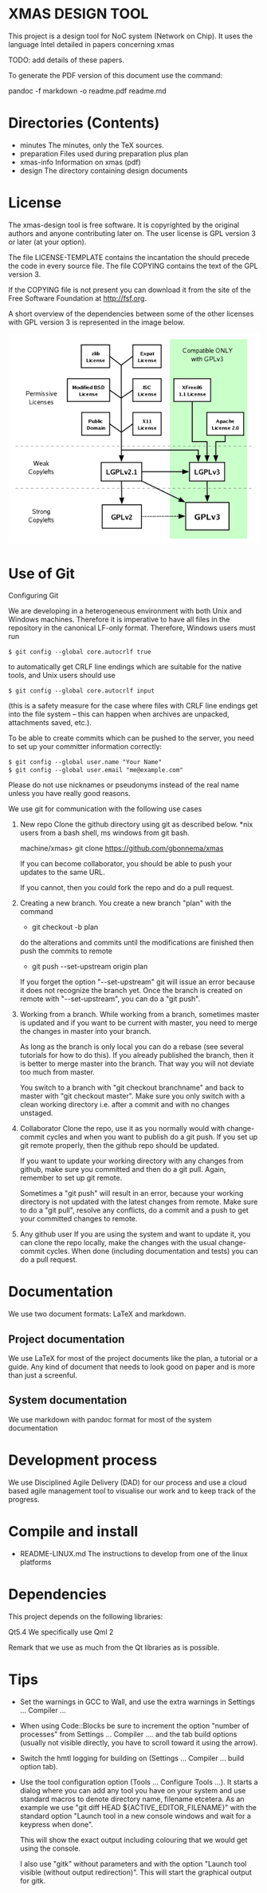 XMAS DESIGN TOOL
================

This project is a design tool for NoC system (Network on Chip).
It uses the language Intel detailed in papers concerning xmas 

TODO: add details of these papers.

To generate the PDF version of this document use the command:

pandoc -f markdown -o readme.pdf readme.md


Directories (Contents)
======================

- minutes			The minutes, only the TeX sources.
- preparation	 	Files used during preparation plus plan
- xmas-info			Information on xmas (pdf)
- design			The directory containing design documents

License
=======

The xmas-design tool is free software. It is copyrighted by
the original authors and anyone contributing later on. The
user license is GPL version 3 or later (at your option).

The file LICENSE-TEMPLATE contains the incantation the should
precede the code in every source file. The file COPYING contains
the text of the GPL version 3. 

If the COPYING file is not present you can download it from
the site of the Free Software Foundation at http://fsf.org.

A short overview of the dependencies between some of the 
other licenses with GPL version 3 is represented
in the image below.

![GPL dependencies in short](quick-guide-gplv3-compatibility.png)

Use of Git
==========

Configuring Git

We are developing in a heterogeneous environment with both Unix and Windows
machines. Therefore it is imperative to have all files in the repository in the
canonical LF-only format. Therefore, Windows users must run

~~~~~~~~~~~~~~~~~~
$ git config --global core.autocrlf true
~~~~~~~~~~~~~~~~~~

to automatically get CRLF line endings which are suitable for the native tools,
and Unix users should use

~~~~~~~~~~~~~~~~~~
$ git config --global core.autocrlf input
~~~~~~~~~~~~~~~~~~

(this is a safety measure for the case where files with CRLF line endings get
into the file system – this can happen when archives are unpacked, attachments
saved, etc.).

To be able to create commits which can be pushed to the server, you need to set
up your committer information correctly:

~~~~~~~~~~~~~~~~~~
$ git config --global user.name "Your Name"
$ git config --global user.email "me@example.com"
~~~~~~~~~~~~~~~~~~

Please do not use nicknames or pseudonyms instead of the real name unless you
have really good reasons.

We use git for communication with the following use cases

1. New repo
	Clone the github directory using git as described below.
	*nix users from a bash shell, ms windows from git bash.

	machine/xmas> git clone https://github.com/gbonnema/xmas

	If you can become collaborator, you should be able to push
	your updates to the same URL.

	If you cannot, then you could fork the repo and do a pull 
	request.

2. Creating a new branch.
	You create a new branch "plan" with the command

	* git checkout -b plan
	
	do the alterations and commits until the modifications are finished
	then push the commits to remote

	* git push --set-upstream origin plan

	If you forget the option "--set-upstream" git will issue an error
	because it does not recognize the branch yet. Once the branch
	is created on remote with "--set-upstream", you can do a "git push".

3. Working from a branch.
	While working from a branch, sometimes master is updated and 
	if you want to be current with master, you need to merge the 
	changes in master into your branch.

	As long as the branch is only local you can do a rebase (see 
	several tutorials for how to do this). If you already published
	the branch, then it is better to merge master into the branch. That
	way you will not deviate too much from master.

	You switch to a branch with "git checkout branchname" and
	back to master with "git checkout master". Make sure you
	only switch with a clean working directory  i.e. after
	a commit and with no changes unstaged.

2. Collaborator
	Clone the repo, use it as you normally would with
	change-commit cycles and when you want to publish do a
	git push. If you set up git remote properly, then 
	the github repo should be updated.

	If you want to update your working directory with any
	changes from github, make sure you committed and then do
	a git pull. Again, remember to set up git remote.

	Sometimes a "git push" will result in an error, because
	your working directory is not updated with the latest
	changes from remote. Make sure to do a "git pull", resolve
	any conflicts, do a commit and a push to get your committed 
	changes to remote.

3. Any github user
	If you are using the system and want to update it, you
	can clone the repo locally, make the changes with the
	usual change-commit cycles. When done (including
	documentation and tests) you can do a pull request.

Documentation
=============

We use two document formats: LaTeX and markdown. 

Project documentation
---------------------
We use LaTeX for most of the project documents like the plan, a tutorial or a guide. 
Any kind of document that needs to look good on paper and is more than just a screenful.

System documentation
--------------------
We use markdown with pandoc format for most of the system documentation 

Development process
===================

We use Disciplined Agile Delivery (DAD) for our process and use a cloud based
agile management tool to visualise our work and to keep track of the progress.

Compile and install
===================

- README-LINUX.md			The instructions to develop from one of the linux platforms

Dependencies
============

This project depends on the following libraries:

Qt5.4		We specifically use Qml 2

Remark that we use as much from the Qt libraries as is possible.


Tips
====

- Set the warnings in GCC to Wall, and use the extra warnings in Settings ... Compiler ...

- When using Code::Blocks be sure to increment the option "number of processes"
  from Settings ... Compiler .... and the tab build options (usually not visible
  directly, you have to scroll toward it using the arrow).

- Switch the hmtl logging for building on (Settings ... Compiler ... build option tab).

- Use the tool configuration option (Tools ... Configure Tools ...). It starts
  a dialog where you can add any tool you have on your system and use standard
  macros to denote directory name, filename etcetera. As an example we use
  "git diff HEAD ${ACTIVE\_EDITOR\_FILENAME}" with the standard option "Launch
  tool in a new console windows and wait for a keypress when done".

  This will show the exact output including colouring that we would get
  using the console.

  I also use "gitk" without parameters and with the option "Launch tool visible (without output redirection)".
  This will start the graphical output for gitk.
